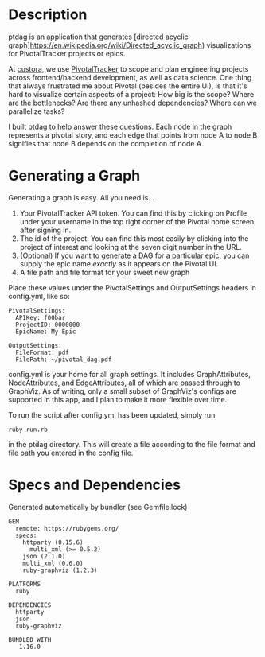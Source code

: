 # Description
ptdag is an application that generates [directed acyclic graph]https://en.wikipedia.org/wiki/Directed_acyclic_graph) visualizations for PivotalTracker projects or epics.

At [custora](https://custora.com/), we use [PivotalTracker](https://www.pivotaltracker.com) to scope and plan engineering projects across frontend/backend development, as well as data science. One thing that always frustrated me about Pivotal (besides the entire UI), is that it's hard to visualize certain aspects of a project: How big is the scope? Where are the bottlenecks? Are there any unhashed dependencies? Where can we parallelize tasks?

I built ptdag to help answer these questions. Each node in the graph represents a pivotal story, and each edge that points from node A to node B signifies that node B depends on the completion of node A.

# Generating a Graph
Generating a graph is easy. All you need is...
1. Your PivotalTracker API token. You can find this by clicking on Profile under your username in the top right corner of the Pivotal home screen after signing in.
2. The id of the project. You can find this most easily by clicking into the project of interest and looking at the seven digit number in the URL.
3. (Optional) If you want to generate a DAG for a particular epic, you can supply the epic name _exactly_ as it appears on the Pivotal UI.
4. A file path and file format for your sweet new graph

Place these values under the PivotalSettings and OutputSettings headers in config.yml, like so:
```
PivotalSettings:
  APIKey: f00bar
  ProjectID: 0000000
  EpicName: My Epic

OutputSettings:
  FileFormat: pdf
  FilePath: ~/pivotal_dag.pdf
```

config.yml is your home for all graph settings. It includes GraphAttributes, NodeAttributes, and EdgeAttributes, all of which are passed through to GraphViz. As of writing, only a small subset of GraphViz's configs are supported in this app, and I plan to make it more flexible over time.

To run the script after config.yml has been updated, simply run
```
ruby run.rb
```
in the ptdag directory. This will create a file according to the file format and
file path you entered in the config file.

# Specs and Dependencies
Generated automatically by bundler (see Gemfile.lock)
```
GEM
  remote: https://rubygems.org/
  specs:
    httparty (0.15.6)
      multi_xml (>= 0.5.2)
    json (2.1.0)
    multi_xml (0.6.0)
    ruby-graphviz (1.2.3)

PLATFORMS
  ruby

DEPENDENCIES
  httparty
  json
  ruby-graphviz

BUNDLED WITH
   1.16.0
```
